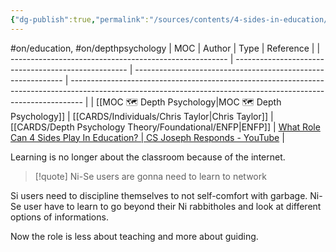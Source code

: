 ```yaml
---
{"dg-publish":true,"permalink":"/sources/contents/4-sides-in-education/","created":"2023-03-28T19:11:54.975+02:00","updated":"2023-04-23T20:53:57.744+02:00"}
---
```


#on/education, #on/depthpsychology 
| MOC                                                    | Author                                              | Type                                                         | Reference                                                                                                                                                       |
| ------------------------------------------------------ | --------------------------------------------------- | ------------------------------------------------------------ | --------------------------------------------------------------------------------------------------------------------------------------------------------------- |
| [[MOC 🗺️ Depth Psychology\|MOC 🗺️ Depth Psychology]] | [[CARDS/Individuals/Chris Taylor\|Chris Taylor]] | [[CARDS/Depth Psychology Theory/Foundational/ENFP\|ENFP]] | [What Role Can 4 Sides Play In Education? \| CS Joseph Responds - YouTube](https://www.youtube.com/watch?v=qi1bNXHJ6Sc&list=TLPQMjgwMzIwMjMQZSjG17Ndfw&index=2) |


Learning is no longer about the classroom because of the internet. 

> [!quote]
>Ni-Se users are gonna need to learn to network

Si users need to discipline themselves to not self-comfort with garbage.
Ni-Se user have to learn to go beyond their Ni rabbitholes and look at different options of informations. 

Now the role is less about teaching and more about guiding. 

